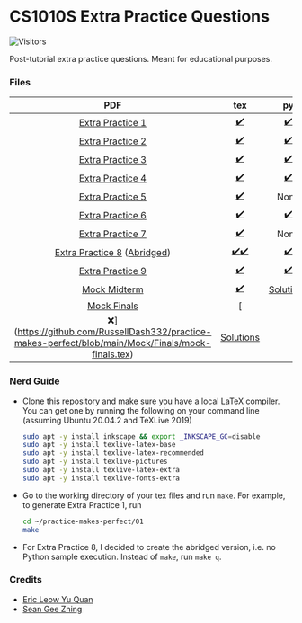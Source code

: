 # CS1010S Extra Practice Questions
![Visitors](https://visitor-badge.laobi.icu/badge?page_id=RussellDash332/practice-makes-perfect)

Post-tutorial extra practice questions. Meant for educational purposes.

### Files
|PDF|tex|py|
|:---:|:---:|:--:|
|[Extra Practice 1](https://github.com/RussellDash332/practice-makes-perfect/blob/main/01/extra-1.pdf)|[✔️](https://github.com/RussellDash332/practice-makes-perfect/blob/main/01/extra-1.tex)|[✔️](https://github.com/RussellDash332/practice-makes-perfect/tree/main/01/py)|
|[Extra Practice 2](https://github.com/RussellDash332/practice-makes-perfect/blob/main/02/extra-2.pdf)|[✔️](https://github.com/RussellDash332/practice-makes-perfect/blob/main/02/extra-2.tex)|[✔️](https://github.com/RussellDash332/practice-makes-perfect/tree/main/02/py)|
|[Extra Practice 3](https://github.com/RussellDash332/practice-makes-perfect/blob/main/03/extra-3.pdf)|[✔️](https://github.com/RussellDash332/practice-makes-perfect/blob/main/03/extra-3.tex)|[✔️](https://github.com/RussellDash332/practice-makes-perfect/tree/main/03/py)|
|[Extra Practice 4](https://github.com/RussellDash332/practice-makes-perfect/blob/main/04/extra-4.pdf)|[✔️](https://github.com/RussellDash332/practice-makes-perfect/blob/main/04/extra-4.tex)|[✔️](https://github.com/RussellDash332/practice-makes-perfect/tree/main/04/py)|
|[Extra Practice 5](https://github.com/RussellDash332/practice-makes-perfect/blob/main/05/extra-5.pdf)|[✔️](https://github.com/RussellDash332/practice-makes-perfect/blob/main/05/extra-5.tex)|None|
|[Extra Practice 6](https://github.com/RussellDash332/practice-makes-perfect/blob/main/06/extra-6.pdf)|[✔️](https://github.com/RussellDash332/practice-makes-perfect/blob/main/06/extra-6.tex)|[✔️](https://github.com/RussellDash332/practice-makes-perfect/tree/main/06/py)|
|[Extra Practice 7](https://github.com/RussellDash332/practice-makes-perfect/blob/main/07/extra-7.pdf)|[✔️](https://github.com/RussellDash332/practice-makes-perfect/blob/main/07/extra-7.tex)|None|
|[Extra Practice 8](https://github.com/RussellDash332/practice-makes-perfect/blob/main/08/extra-8.pdf) ([Abridged](https://github.com/RussellDash332/practice-makes-perfect/blob/main/08/extra-8q.pdf))|[✔️](https://github.com/RussellDash332/practice-makes-perfect/blob/main/08/extra-8.tex)[✔️](https://github.com/RussellDash332/practice-makes-perfect/blob/main/08/extra-8q.tex)|[✔️](https://github.com/RussellDash332/practice-makes-perfect/tree/main/08/py)|
|[Extra Practice 9](https://github.com/RussellDash332/practice-makes-perfect/blob/main/09/extra-9.pdf)|[✔️](https://github.com/RussellDash332/practice-makes-perfect/blob/main/09/extra-9.tex)|[✔️](https://github.com/RussellDash332/practice-makes-perfect/tree/main/09/py)|
|[Mock Midterm](https://github.com/RussellDash332/practice-makes-perfect/blob/main/Mock/Midterm/mock-midterm.pdf)|[✔️](https://github.com/RussellDash332/practice-makes-perfect/blob/main/Mock/Midterm/mock-midterm.tex)|[Solutions](https://github.com/RussellDash332/practice-makes-perfect/blob/main/Mock/Midterm/mock-midterm-solutions.py)|
|[Mock Finals](https://github.com/RussellDash332/practice-makes-perfect/blob/main/Mock/Finals/mock-finals.pdf)|[
❌](https://github.com/RussellDash332/practice-makes-perfect/blob/main/Mock/Finals/mock-finals.tex)|[Solutions](https://github.com/RussellDash332/practice-makes-perfect/blob/main/Mock/Finals/mock-finals-solutions.py)|

### Nerd Guide
- Clone this repository and make sure you have a local LaTeX compiler. You can get one by running the following on your command line (assuming Ubuntu 20.04.2 and TeXLive 2019)
    ```sh
    sudo apt -y install inkscape && export _INKSCAPE_GC=disable
    sudo apt -y install texlive-latex-base
    sudo apt -y install texlive-latex-recommended
    sudo apt -y install texlive-pictures
    sudo apt -y install texlive-latex-extra
    sudo apt -y install texlive-fonts-extra
    ```
- Go to the working directory of your tex files and run `make`. For example, to generate Extra Practice 1, run
    ```sh
    cd ~/practice-makes-perfect/01
    make
    ```
- For Extra Practice 8, I decided to create the abridged version, i.e. no Python sample execution. Instead of `make`, run `make q`.

### Credits
- [Eric Leow Yu Quan](https://github.com/shittake)
- [Sean Gee Zhing](https://github.com/pikasean)